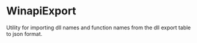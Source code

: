 # WinapiExport
Utility for importing dll names and function names from the dll export table to json format.
